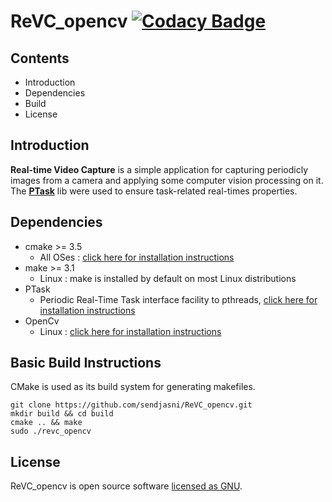 # ReVC_opencv           [![Codacy Badge](https://api.codacy.com/project/badge/Grade/16f57a015f5d447b9ce1ce8042d2af1e)](https://app.codacy.com/app/sendjasni/ReVC_opencv?utm_source=github.com&utm_medium=referral&utm_content=sendjasni/ReVC_opencv&utm_campaign=Badge_Grade_Dashboard)

## Contents

- Introduction
- Dependencies
- Build
- License

## Introduction

**Real-time Video Capture** is a simple application for capturing periodicly images from a camera and applying some computer vision processing on it. The [**PTask**](https://github.com/glipari/ptask) lib were used to ensure task-related real-times properties.  

## Dependencies

- cmake >= 3.5
  - All OSes : [click here for installation instructions](https://cmake.org/install/)
- make >= 3.1
  - Linux : make is installed by default on most Linux distributions
- PTask
  - Periodic Real-Time Task interface facility to pthreads, [click here for installation instructions](https://github.com/glipari/ptask#compiling)
- OpenCv
  - Linux :  [click here for installation instructions](https://docs.opencv.org/3.4/d7/d9f/tutorial_linux_install.html)

## Basic Build Instructions

CMake is used as its build system for generating makefiles.

```shell
git clone https://github.com/sendjasni/ReVC_opencv.git
mkdir build && cd build
cmake .. && make
sudo ./revc_opencv
```

## License

ReVC_opencv is open source software [licensed as GNU](https://github.com/sendjasni/ReVC_opencv/blob/master/LICENSE.md).
